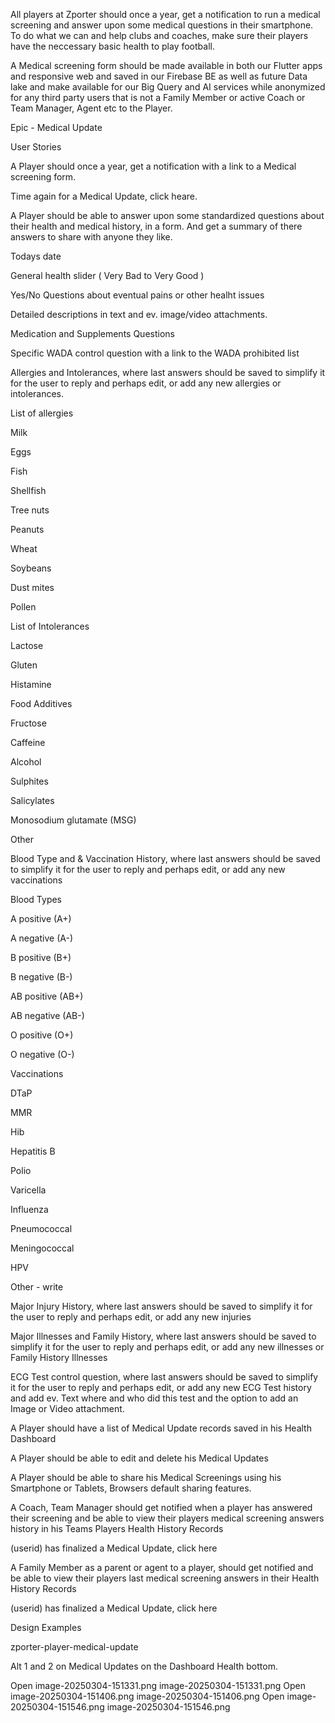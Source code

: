 All players at Zporter should once a year, get a notification to run a medical screening and answer upon some medical questions in their smartphone. To do what we can and help clubs and coaches, make sure their players have the neccessary basic health to play football. 

A Medical screening form should be made available in both our Flutter apps and responsive web and saved in our Firebase BE as well as future Data lake and make available for our Big Query and AI services while anonymized for any third party users that is not a Family Member or active Coach or Team Manager, Agent etc to the Player. 

Epic - Medical Update

 

User Stories

A Player should once a year, get a notification with a link to a Medical screening form. 

Time again for a Medical Update, click heare. 

A Player should be able to answer upon some standardized questions about their health and medical history, in a form. And get a summary of there answers to share with anyone they like. 

Todays date

General health slider ( Very Bad to Very Good ) 

Yes/No Questions about eventual pains or other healht issues

Detailed descriptions in text and ev. image/video attachments. 

Medication and Supplements Questions

Specific WADA control question with a link to the WADA prohibited list

Allergies and Intolerances, where last answers should be saved to simplify it for the user to reply and perhaps edit, or add any new allergies or intolerances. 

List of allergies

 Milk

 Eggs

Fish 

Shellfish

Tree nuts

Peanuts

Wheat

Soybeans

Dust mites

Pollen

List of Intolerances

Lactose 

Gluten 

Histamine 

Food Additives

Fructose

Caffeine 

Alcohol

Sulphites 

Salicylates 

Monosodium glutamate (MSG)

Other 

Blood Type and & Vaccination History, where last answers should be saved to simplify it for the user to reply and perhaps edit, or add any new vaccinations

Blood Types

A positive (A+)

A negative (A-)

B positive (B+)

B negative (B-)

AB positive (AB+)

AB negative (AB-)

O positive (O+)

O negative (O-)

Vaccinations

DTaP

MMR

Hib

Hepatitis B

Polio

Varicella

Influenza

Pneumococcal

Meningococcal

HPV

Other - write

Major Injury History, where last answers should be saved to simplify it for the user to reply and perhaps edit, or add any new injuries

Major Illnesses and Family History, where last answers should be saved to simplify it for the user to reply and perhaps edit, or add any new illnesses or Family History Illnesses

ECG Test control question, where last answers should be saved to simplify it for the user to reply and perhaps edit, or add any new ECG Test history and add ev. Text where and who did this test and the option to add an Image or Video attachment. 

 

A Player should have a list of Medical Update records saved in his Health Dashboard

A Player should be able to edit and delete his Medical Updates

A Player should be able to share his Medical Screenings using his Smartphone or Tablets, Browsers default sharing features. 

 

A Coach, Team Manager should get notified when a player has answered their screening and be able to view their players medical screening answers history in his Teams Players Health History Records

(userid) has finalized a Medical Update, click here

A Family Member as a parent or agent to a player, should get notified and be able to view their players last medical screening answers in their Health History Records

(userid) has finalized a Medical Update, click here

Design Examples

zporter-player-medical-update 

Alt 1 and 2 on Medical Updates on the Dashboard Health bottom.

Open image-20250304-151331.png
image-20250304-151331.png
Open image-20250304-151406.png
image-20250304-151406.png
Open image-20250304-151546.png
image-20250304-151546.png